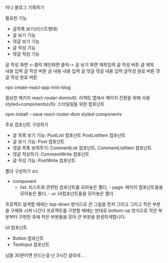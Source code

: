 미니 블로그 기획하기

필요한 기능
- 글목록 보기(리스트형태)
- 글 보기 기능
- 댓글 보기 기능
- 글 작성 기능
- 댓글 작성 기능

글 작성 화면    <-클릭      메인화면       클릭->        글 보기 화면 
제목입력                        글 작성 버튼             글 제목   
내용 입력                       글 작성 버튼              글 내용
내용 입력                       글                        댓글
                                                          댓글 내용 입력
글작성 완료 버튼                                            댓글 작성 완료 버튼


npx create-react-app mini-blog

필요한 패키지
react-router-dom(v6): 리액트 앱에서 페이지 전환을 위해 사용
styled=components(v5): 스타일링을 위한 컴포넌트

npm install --save react-router-dom styled-components



주요 컴포넌트 구성하기
- 글 목록 보기 기능: PostList 컴포넌트 PostListItem 컴포넌트
- 글 보기 기능: Post 컴포넌트
- 댓글 목록 보여주기: CommentList 컴포넌트, CommentListItem 컴포넌트
- 댓글 작성하기: CommentWrite 컴포넌트
- 글 작성 기능: PostWrite 컴포넌트

폴더 구성하기
src
- component
	- list: 리스트와 관련된 컴포넌트를 모아놓은 폴더, - page: 페이지 컴포넌트들을 모아놓은 폴더, - ui: UI컴포넌트들을 모아놓은 폴더


프로젝트 설계할 때에는 top-down  방식으로 큰 그림을 먼저 그리고 그리고 작은 부분을 구체화 시켜 나간다
프로젝트를 구현할 때에는 반대로 bottom-up 방식으로 작은 부분부터 구현한 후에 작은 부분들을 모아 큰 부분을 완성하게합니다.

UI 컴포넌트
- Button 컴포넌트
- TextInput 컴포넌트


남들 30분이면 만드는걸 난 3시간 걸리네 ..
